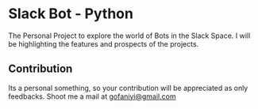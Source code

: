 # Slack Bot - Python

The Personal Project to explore the world of Bots in the Slack Space. I will be highlighting the features and prospects of the projects.


## Contribution
Its a personal something, so your contribution will be appreciated as only feedbacks. Shoot me a mail at gofaniyi@gmail.com
